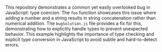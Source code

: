 This repository demonstrates a common yet easily overlooked bug in JavaScript: type coercion. The `foo` function showcases this issue where adding a number and a string results in string concatenation rather than numerical addition.  The `bugSolution.js` file provides a fix for this, demonstrating how to explicitly handle types to prevent unexpected behavior. This example highlights the importance of type checking and explicit type conversion in JavaScript to avoid subtle and hard-to-detect errors.